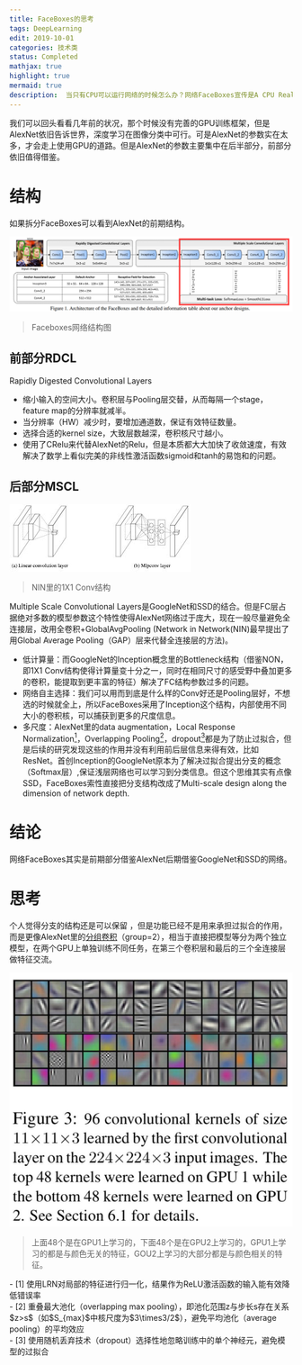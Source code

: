 ```yaml
---
title: FaceBoxes的思考
tags: DeepLearning
edit: 2019-10-01
categories: 技术类
status: Completed
mathjax: true
highlight: true
mermaid: true
description:  当只有CPU可以运行网络的时候怎么办？网络FaceBoxes宣传是A CPU Real-time Face Detector with High Accuracy，其实是前期部分借鉴AlexNet后期借鉴GoogleNet和SSD的网络。
---
```


我们可以回头看看几年前的状况，那个时候没有完善的GPU训练框架，但是AlexNet依旧告诉世界，深度学习在图像分类中可行。可是AlexNet的参数实在太多，才会走上使用GPU的道路。但是AlexNet的参数主要集中在后半部分，前部分依旧值得借鉴。

# 结构
如果拆分FaceBoxes可以看到AlexNet的前期结构。

![caption](https://github.com/Hummmm/Hummmm.github.io/blob/master/_posts/2019-10-01-Faceboxes/faceboxes.png?raw=true)
> Faceboxes网络结构图

## 前部分RDCL

Rapidly Digested Convolutional Layers
- 缩小输入的空间大小。卷积层与Pooling层交替，从而每隔一个stage，feature map的分辨率就减半。
- 当分辨率（HW）减少时，要增加通道数，保证有效特征数量。
- 选择合适的kernel size，大致层数越深，卷积核尺寸越小。
- 使用了CRelu来代替AlexNet的Relu，但是本质都大大加快了收敛速度，有效解决了数学上看似完美的非线性激活函数sigmoid和tanh的易饱和的问题。

## 后部分MSCL

![caption](https://github.com/Hummmm/Hummmm.github.io/blob/master/_posts/2019-10-01-Faceboxes/nin.jpg?raw=true)

> NIN里的1X1 Conv结构

Multiple Scale Convolutional Layers是GoogleNet和SSD的结合。但是FC层占据绝对多数的模型参数这个特性使得AlexNet网络过于庞大，现在一般尽量避免全连接层，改用全卷积+GlobalAvgPooling (Network in Network(NIN)最早提出了用Global Average Pooling（GAP）层来代替全连接层的方法)。
- 低计算量：而GoogleNet的Inception概念里的Bottleneck结构（借鉴NON，即1X1 Conv结构使得计算量变十分之一，同时在相同尺寸的感受野中叠加更多的卷积，能提取到更丰富的特征）解决了FC结构参数过多的问题。
- 网络自主选择：我们可以用而到底是什么样的Conv好还是Pooling层好，不想选的时候就全上，所以FaceBoxes采用了Inception这个结构，内部使用不同大小的卷积核，可以捕获到更多的尺度信息。
- 多尺度：AlexNet里的data augmentation，Local Response Normalization[<sup>1</sup>](#refer-anchor-1)，Overlapping Pooling[<sup>2</sup>](#refer-anchor-2)，dropout[<sup>3</sup>](#refer-anchor-3)都是为了防止过拟合，但是后续的研究发现这些的作用并没有利用前后层信息来得有效，比如ResNet。首创Inception的GoogleNet原本为了解决过拟合提出分支的概念（Softmax层）,保证浅层网络也可以学习到分类信息。但这个思维其实有点像SSD，FaceBoxes索性直接把分支结构改成了Multi-scale design along the dimension of network depth.

# 结论

网络FaceBoxes其实是前期部分借鉴AlexNet后期借鉴GoogleNet和SSD的网络。

# 思考

个人觉得分支的结构还是可以保留 ，但是功能已经不是用来承担过拟合的作用，而是更像AlexNet里的[分组卷积](https://zhuanlan.zhihu.com/p/77480151)（group=2），相当于直接把模型等分为两个独立模型，在两个GPU上单独训练不同任务，在第三个卷积层和最后的三个全连接层做特征交流。

![caption](https://github.com/Hummmm/Hummmm.github.io/blob/master/_posts/2019-10-01-Faceboxes/alex.jpg?raw=true)
> 上面48个是在GPU1上学习的，下面48个是在GPU2上学习的，GPU1上学习的都是与颜色无关的特征，GOU2上学习的大部分都是与颜色相关的特征。

<div id="refer-anchor-1"></div>
- [1] 使用LRN对局部的特征进行归一化，结果作为ReLU激活函数的输入能有效降低错误率
<div id="refer-anchor-2"></div>
- [2] 重叠最大池化（overlapping max pooling），即池化范围z与步长s存在关系$z>s$（如$S_{max}$中核尺度为$3\times3/2$），避免平均池化（average pooling）的平均效应
<div id="refer-anchor-3"></div>
- [3] 使用随机丢弃技术（dropout）选择性地忽略训练中的单个神经元，避免模型的过拟合
